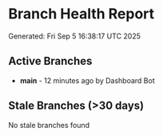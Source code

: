 # Branch Health Report
Generated: Fri Sep  5 16:38:17 UTC 2025

## Active Branches
- **main** - 12 minutes ago by Dashboard Bot

## Stale Branches (>30 days)
No stale branches found
